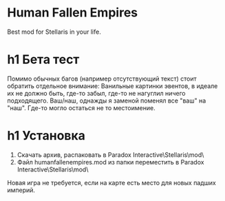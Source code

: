 # Human Fallen Empires
Best mod for Stellaris in your life.


# h1 Бета тест

Помимо обычных багов (например отсутствующий текст) стоит обратить отдельное внимание:
Ванильные картинки эвентов, в идеале их не должно быть, где-то забыл, где-то не нагуглил ничего подходящего.
Ваш/наш, однажды я заменой поменял все "ваш" на "наш". Где-то могло остаться не то местоимение.


# h1 Установка
1. Скачать архив, распаковать в Paradox Interactive\Stellaris\mod\
2. Файл humanfallenempires.mod из папки переместить в Paradox Interactive\Stellaris\mod\

Новая игра не требуется, если на карте есть место для новых падших империй.